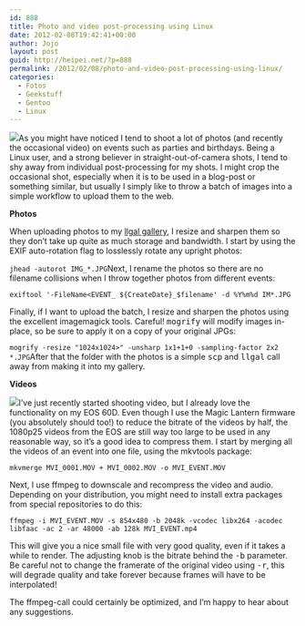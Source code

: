 ```yaml
---
id: 888
title: Photo and video post-processing using Linux
date: 2012-02-08T19:42:41+00:00
author: Jojo
layout: post
guid: http://heipei.net/?p=888
permalink: /2012/02/08/photo-and-video-post-processing-using-linux/
categories:
  - Fotos
  - Geekstuff
  - Gentoo
  - Linux
---
```

<img src="https://heipei.net/weblog/imagemagick.png" class="alignleft" />As you might have noticed I tend to shoot a lot of photos (and recently the occasional video) on events such as parties and birthdays. Being a Linux user, and a strong believer in straight-out-of-camera shots, I tend to shy away from individual post-processing for my shots. I might crop the occasional shot, especially when it is to be used in a blog-post or something similar, but usually I simply like to throw a batch of images into a simple workflow to upload them to the web.

**Photos**
  
When uploading photos to my [llgal gallery](http://photos.heipei.net/), I resize and sharpen them so they don&#8217;t take up quite as much storage and bandwidth. I start by using the EXIF auto-rotation flag to losslessly rotate any upright photos:
  
`jhead -autorot IMG_*.JPG`Next, I rename the photos so there are no filename collisions when I throw together photos from different events:
  
`exiftool '-FileName<EVENT_ ${CreateDate}_$filename' -d %Y%m%d IM*.JPG`
  
Finally, if I want to upload the batch, I resize and sharpen the photos using the excellent imagemagick tools. Careful! <tt>mogrify</tt> will modify images in-place, so be sure to apply it on a copy of your original JPGs:
  
`mogrify -resize "1024x1024>" -unsharp 1x1+1+0 -sampling-factor 2x2 *.JPG`After that the folder with the photos is a simple <tt>scp</tt> and <tt>llgal</tt> call away from making it into my gallery.

**Videos**
  
<img src="https://heipei.net/weblog/ffmpeg.png" class="alignleft" />I&#8217;ve just recently started shooting video, but I already love the functionality on my EOS 60D. Even though I use the Magic Lantern firmware (you absolutely should too!) to reduce the bitrate of the videos by half, the 1080p25 videos from the EOS are still way too large to be used in any reasonable way, so it&#8217;s a good idea to compress them. I start by merging all the videos of an event into one file, using the mkvtools package:
  
`mkvmerge MVI_0001.MOV + MVI_0002.MOV -o MVI_EVENT.MOV`
  
Next, I use ffmpeg to downscale and recompress the video and audio. Depending on your distribution, you might need to install extra packages from special repositories to do this:
  
`ffmpeg -i MVI_EVENT.MOV -s 854x480 -b 2048k -vcodec libx264 -acodec libfaac -ac 2 -ar 48000 -ab 128k MVI_EVENT.mp4`
  
This will give you a nice small file with very good quality, even if it takes a while to render. The adjusting knob is the bitrate behind the <tt>-b</tt> parameter. Be careful not to change the framerate of the original video using <tt>-r</tt>, this will degrade quality and take forever because frames will have to be interpolated!

The ffmpeg-call could certainly be optimized, and I&#8217;m happy to hear about any suggestions.
